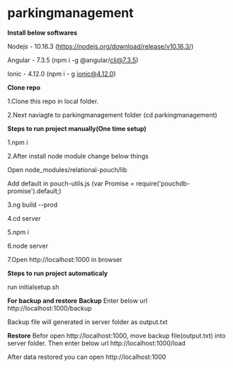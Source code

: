 # parkingmanagement

**Install below softwares**

Nodejs - 10.16.3 (https://nodejs.org/download/release/v10.16.3/)

Angular - 7.3.5 (npm i -g @angular/cli@7.3.5)

Ionic - 4.12.0 (npm i - g ionic@4.12.0)


**Clone repo**

1.Clone this repo in local folder.

2.Next naviagte to parkingmanagement folder (cd parkingmanagement)

**Steps to run project manually(One time setup)**

1.npm i

2.After install node module change below things

Open node_modules/relational-pouch/lib

Add default in pouch-utils.js (var Promise = require('pouchdb-promise').default;)

3.ng build --prod

4.cd server

5.npm i

6.node server

7.Open http://localhost:1000 in browser

**Steps to run project automaticaly**

run initialsetup.sh



**For backup and restore**
**Backup**
Enter below url
http://localhost:1000/backup

Backup file will generated in server folder as output.txt

**Restore**
Befor open http://localhost:1000, move backup file(output.txt) into server folder. Then enter below url
http://localhost:1000/load

After data restored you can open http://localhost:1000


